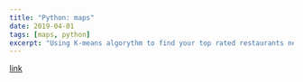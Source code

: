 ```yaml
---
title: "Python: maps"
date: 2019-04-01
tags: [maps, python]
excerpt: "Using K-means algorythm to find your top rated restaurants near Berkeley!"
---
```


[link](https://github.com/poptropicaman52/maps)